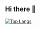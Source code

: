 ## Hi there 👋

[![Top Langs](https://github-readme-stats.vercel.app/api/top-langs/?username=stevwya77&layout=compact&theme=dark#gh-dark-mode-only)](https://github-readme-stats-git-master-stephs-projects-0ca2b76e.vercel.app)

